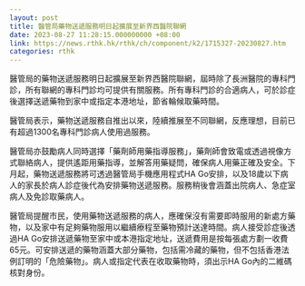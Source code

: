 ```yaml
---
layout: post
title: 醫管局藥物送遞服務明日起擴展至新界西醫院聯網
date: 2023-08-27 11:28:15.000000000 +08:00
link: https://news.rthk.hk/rthk/ch/component/k2/1715327-20230827.htm
categories: rthk
---
```


醫管局的藥物送遞服務明日起擴展至新界西醫院聯網，屆時除了長洲醫院的專科門診，所有聯網的專科門診均可提供有關服務。所有專科門診的合適病人，可於診症後選擇送遞藥物到家中或指定本港地址，節省輪候取藥時間。

醫管局表示，藥物送遞服務自推出以來，陸續推展至不同聯網，反應理想，目前已有超過1300名專科門診病人使用過服務。

醫管局亦鼓勵病人同時選擇「藥劑師用藥指導服務」，藥劑師會致電或透過視像方式聯絡病人，提供遙距用藥指導，並解答用藥疑問，確保病人用藥正確及安全。下月起，藥物送遞服務將可透過醫管局手機應用程式HA Go安排，以及18歲以下病人的家長於病人診症後代為安排藥物送遞服務。服務稍後會涵蓋出院病人、急症室病人及免診取藥病人。

醫管局提醒市民，使用藥物送遞服務的病人，應確保沒有需要即時服用的新處方藥物，以及家中有足夠藥物服用以繼續療程至藥物預計送達時間。病人接受診症後透過HA Go安排送遞藥物至家中或本港指定地址，送遞費用是按每張處方劃一收費65元。可安排送遞的藥物涵蓋大部分藥物，包括需冷藏的藥物，但不包括香港法例訂明的「危險藥物」。病人或指定代表在收取藥物時，須出示HA Go內的二維碼核對身份。
